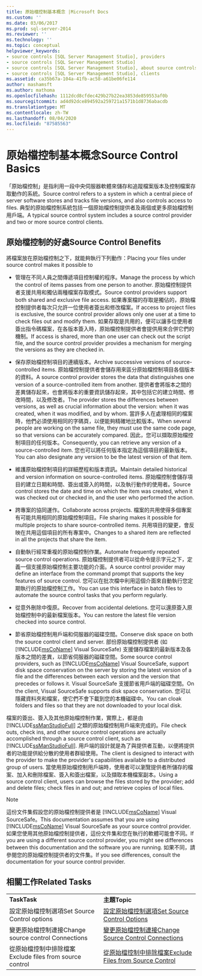 ```yaml
---
title: 原始檔控制基本概念 |Microsoft Docs
ms.custom: ''
ms.date: 03/06/2017
ms.prod: sql-server-2014
ms.reviewer: ''
ms.technology: ''
ms.topic: conceptual
helpviewer_keywords:
- source controls [SQL Server Management Studio], providers
- source controls [SQL Server Management Studio]
- source controls [SQL Server Management Studio], about source controls
- source controls [SQL Server Management Studio], clients
ms.assetid: ca35b67a-104a-41fb-ac58-a61be06fe114
author: mashamsft
ms.author: mathoma
ms.openlocfilehash: 1112dcd8cfdec429b27b22ea3853de859553af0b
ms.sourcegitcommit: ad4d92dce894592a259721a1571b1d8736abacdb
ms.translationtype: MT
ms.contentlocale: zh-TW
ms.lasthandoff: 08/04/2020
ms.locfileid: "87585563"
---
```

# <a name="source-control-basics"></a><span data-ttu-id="a91e1-102">原始檔控制基本概念</span><span class="sxs-lookup"><span data-stu-id="a91e1-102">Source Control Basics</span></span>
  <span data-ttu-id="a91e1-103">「原始檔控制」是指利用一段中央伺服器軟體來儲存和追蹤檔案版本及控制檔案存取動作的系統。</span><span class="sxs-lookup"><span data-stu-id="a91e1-103">Source control refers to a system in which a central piece of server software stores and tracks file versions, and also controls access to files.</span></span> <span data-ttu-id="a91e1-104">典型的原始檔控制系統包括一個原始檔控制提供者及兩個或更多原始檔控制用戶端。</span><span class="sxs-lookup"><span data-stu-id="a91e1-104">A typical source control system includes a source control provider and two or more source control clients.</span></span>  
  
## <a name="source-control-benefits"></a><span data-ttu-id="a91e1-105">原始檔控制的好處</span><span class="sxs-lookup"><span data-stu-id="a91e1-105">Source Control Benefits</span></span>  
 <span data-ttu-id="a91e1-106">將檔案放在原始檔控制之下，就能夠執行下列動作：</span><span class="sxs-lookup"><span data-stu-id="a91e1-106">Placing your files under source control makes it possible to</span></span>  
  
-   <span data-ttu-id="a91e1-107">管理在不同人員之間傳遞項目控制權的程序。</span><span class="sxs-lookup"><span data-stu-id="a91e1-107">Manage the process by which the control of items passes from one person to another.</span></span> <span data-ttu-id="a91e1-108">原始檔控制提供者支援共用和獨佔兩種檔案存取模式。</span><span class="sxs-lookup"><span data-stu-id="a91e1-108">Source control providers support both shared and exclusive file access.</span></span> <span data-ttu-id="a91e1-109">如果專案檔的存取是獨佔的，原始檔控制提供者每次只允許一位使用者簽出和修改檔案。</span><span class="sxs-lookup"><span data-stu-id="a91e1-109">If access to project files is exclusive, the source control provider allows only one user at a time to check files out and modify them.</span></span> <span data-ttu-id="a91e1-110">如果存取是共用的，便可以讓多位使用者簽出指令碼檔案，在各版本簽入時，原始檔控制提供者會提供用來合併它們的機制。</span><span class="sxs-lookup"><span data-stu-id="a91e1-110">If access is shared, more than one user can check out the script file, and the source control provider provides a mechanism for merging the versions as they are checked in.</span></span>  
  
-   <span data-ttu-id="a91e1-111">保存原始檔控制項目的連續版本。</span><span class="sxs-lookup"><span data-stu-id="a91e1-111">Archive successive versions of source-controlled items.</span></span> <span data-ttu-id="a91e1-112">原始檔控制提供者會儲存用來區分原始檔控制項目各個版本的資料。</span><span class="sxs-lookup"><span data-stu-id="a91e1-112">A source control provider stores the data that distinguishes one version of a source-controlled item from another.</span></span> <span data-ttu-id="a91e1-113">提供者會將版本之間的差異儲存起來，也會將版本的重要資訊儲存起來，其中包括它的建立時間、修改時間，以及修改者。</span><span class="sxs-lookup"><span data-stu-id="a91e1-113">The provider stores the differences between versions, as well as crucial information about the version: when it was created, when it was modified, and by whom.</span></span> <span data-ttu-id="a91e1-114">當許多人在處理相同的檔案時，他們必須使用相同的字碼頁，以便能夠精確地比較版本。</span><span class="sxs-lookup"><span data-stu-id="a91e1-114">When several people are working on the same file, they must use the same code page, so that versions can be accurately compared.</span></span> <span data-ttu-id="a91e1-115">因此，您可以擷取原始檔控制項目的任何版本。</span><span class="sxs-lookup"><span data-stu-id="a91e1-115">Consequently, you can retrieve any version of a source-controlled item.</span></span> <span data-ttu-id="a91e1-116">您也可以將任何版本指定為這個項目的最新版本。</span><span class="sxs-lookup"><span data-stu-id="a91e1-116">You can also designate any version to be the latest version of that item.</span></span>  
  
-   <span data-ttu-id="a91e1-117">維護原始檔控制項目的詳細歷程和版本資訊。</span><span class="sxs-lookup"><span data-stu-id="a91e1-117">Maintain detailed historical and version information on source-controlled items.</span></span> <span data-ttu-id="a91e1-118">原始檔控制會儲存項目的建立日期和時間、簽出或簽入的時間，以及執行動作的使用者。</span><span class="sxs-lookup"><span data-stu-id="a91e1-118">Source control stores the date and time on which the item was created, when it was checked out or checked in, and the user who performed the action.</span></span>  
  
-   <span data-ttu-id="a91e1-119">跨專案的協同運作。</span><span class="sxs-lookup"><span data-stu-id="a91e1-119">Collaborate across projects.</span></span> <span data-ttu-id="a91e1-120">檔案的共用使得多個專案有可能共用相同的原始檔控制項目。</span><span class="sxs-lookup"><span data-stu-id="a91e1-120">File sharing makes it possible for multiple projects to share source-controlled items.</span></span> <span data-ttu-id="a91e1-121">共用項目的變更，會反映在共用這個項目的所有專案中。</span><span class="sxs-lookup"><span data-stu-id="a91e1-121">Changes to a shared item are reflected in all the projects that share the item.</span></span>  
  
-   <span data-ttu-id="a91e1-122">自動執行經常重複的原始檔控制作業。</span><span class="sxs-lookup"><span data-stu-id="a91e1-122">Automate frequently repeated source control operations.</span></span> <span data-ttu-id="a91e1-123">原始檔控制提供者可以從命令提示字元之下，定義一個支援原始檔控制主要功能的介面。</span><span class="sxs-lookup"><span data-stu-id="a91e1-123">A source control provider may define an interface from the command prompt that supports the key features of source control.</span></span> <span data-ttu-id="a91e1-124">您可以在批次檔中利用這個介面來自動執行您定期執行的原始檔控制工作。</span><span class="sxs-lookup"><span data-stu-id="a91e1-124">You can use this interface in batch files to automate the source control tasks that you perform regularly.</span></span>  
  
-   <span data-ttu-id="a91e1-125">從意外刪除中復原。</span><span class="sxs-lookup"><span data-stu-id="a91e1-125">Recover from accidental deletions.</span></span> <span data-ttu-id="a91e1-126">您可以還原簽入原始檔控制中的最新檔案版本。</span><span class="sxs-lookup"><span data-stu-id="a91e1-126">You can restore the latest file version checked into source control.</span></span>  
  
-   <span data-ttu-id="a91e1-127">節省原始檔控制用戶端和伺服器的磁碟空間。</span><span class="sxs-lookup"><span data-stu-id="a91e1-127">Conserve disk space on both the source control client and server.</span></span> <span data-ttu-id="a91e1-128">部份原始檔控制提供者 (如 [!INCLUDE[msCoName](../includes/msconame-md.md)] Visual SourceSafe) 支援儲存檔案的最新版本及各版本之間的差異，以節省伺服器的磁碟空間。</span><span class="sxs-lookup"><span data-stu-id="a91e1-128">Some source control providers, such as [!INCLUDE[msCoName](../includes/msconame-md.md)] Visual SourceSafe, support disk space conservation on the server by storing the latest version of a file and the differences between each version and the version that precedes or follows it.</span></span> <span data-ttu-id="a91e1-129">Visual SourceSafe 支援節省用戶端的磁碟空間。</span><span class="sxs-lookup"><span data-stu-id="a91e1-129">On the client, Visual SourceSafe supports disk space conservation.</span></span> <span data-ttu-id="a91e1-130">您可以隱藏資料夾和檔案，使它們不會下載到您的本機磁碟中。</span><span class="sxs-lookup"><span data-stu-id="a91e1-130">You can cloak folders and files so that they are not downloaded to your local disk.</span></span>  
  
 <span data-ttu-id="a91e1-131">檔案的簽出、簽入及其他原始檔控制作業，實際上，都是由 [!INCLUDE[ssManStudioFull](../includes/ssmanstudiofull-md.md)] 之類的原始檔控制用戶端來完成的。</span><span class="sxs-lookup"><span data-stu-id="a91e1-131">File check outs, check ins, and other source control operations are actually accomplished through a source control client, such as [!INCLUDE[ssManStudioFull](../includes/ssmanstudiofull-md.md)].</span></span> <span data-ttu-id="a91e1-132">用戶端的設計就是為了與提供者互動，以便將提供者的功能提供給分散的使用者群組使用。</span><span class="sxs-lookup"><span data-stu-id="a91e1-132">The client is designed to interact with the provider to make the provider's capabilities available to a distributed group of users.</span></span> <span data-ttu-id="a91e1-133">當使用原始檔控制用戶端時，使用者可以瀏覽提供者所儲存的檔案、加入和刪除檔案、簽入和簽出檔案，以及擷取本機檔案副本。</span><span class="sxs-lookup"><span data-stu-id="a91e1-133">Using a source control client, users can browse the files stored by the provider; add and delete files; check files in and out; and retrieve copies of local files.</span></span>  
  
> [!NOTE]  
>  <span data-ttu-id="a91e1-134">這份文件集假設您的原始檔控制提供者是 [!INCLUDE[msCoName](../includes/msconame-md.md)] Visual SourceSafe。</span><span class="sxs-lookup"><span data-stu-id="a91e1-134">This documentation assumes that you are using [!INCLUDE[msCoName](../includes/msconame-md.md)] Visual SourceSafe as your source control provider.</span></span> <span data-ttu-id="a91e1-135">如果您使用其他原始檔控制提供者，這份文件集和您在執行的軟體可能會不同。</span><span class="sxs-lookup"><span data-stu-id="a91e1-135">If you are using a different source control provider, you might see differences between this documentation and the software you are running.</span></span> <span data-ttu-id="a91e1-136">如果不同，請參閱您的原始檔控制提供者的文件集。</span><span class="sxs-lookup"><span data-stu-id="a91e1-136">If you see differences, consult the documentation for your source control provider.</span></span>  
  
## <a name="related-tasks"></a><span data-ttu-id="a91e1-137">相關工作</span><span class="sxs-lookup"><span data-stu-id="a91e1-137">Related Tasks</span></span>  
  
|||  
|-|-|  
|<span data-ttu-id="a91e1-138">**Task**</span><span class="sxs-lookup"><span data-stu-id="a91e1-138">**Task**</span></span>|<span data-ttu-id="a91e1-139">**主題**</span><span class="sxs-lookup"><span data-stu-id="a91e1-139">**Topic**</span></span>|  
|<span data-ttu-id="a91e1-140">設定原始檔控制選項</span><span class="sxs-lookup"><span data-stu-id="a91e1-140">Set Source Control options</span></span>|[<span data-ttu-id="a91e1-141">設定原始檔控制選項</span><span class="sxs-lookup"><span data-stu-id="a91e1-141">Set Source Control Options</span></span>](../../2014/database-engine/set-source-control-options.md)|  
|<span data-ttu-id="a91e1-142">變更原始檔控制連接</span><span class="sxs-lookup"><span data-stu-id="a91e1-142">Change source control Connections</span></span>|[<span data-ttu-id="a91e1-143">變更原始檔控制連接</span><span class="sxs-lookup"><span data-stu-id="a91e1-143">Change Source Control Connections</span></span>](../../2014/database-engine/change-source-control-connections.md)|  
|<span data-ttu-id="a91e1-144">從原始檔控制中排除檔案</span><span class="sxs-lookup"><span data-stu-id="a91e1-144">Exclude files from source control</span></span>|[<span data-ttu-id="a91e1-145">從原始檔控制中排除檔案</span><span class="sxs-lookup"><span data-stu-id="a91e1-145">Exclude Files from Source Control</span></span>](../../2014/database-engine/exclude-files-from-source-control.md)|  
  
  
